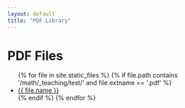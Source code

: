 ```yaml
---
layout: default
title: "PDF Library"
---
```


# PDF Files

<ul>
  {% for file in site.static_files %}
    {% if file.path contains '/math/_teaching/test/' and file.extname == '.pdf' %}
      <li><a href="{{ file.path }}">{{ file.name }}</a></li>
    {% endif %}
  {% endfor %}
</ul>
